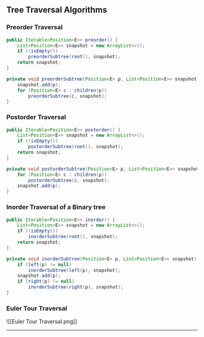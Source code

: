 ## Tree Traversal Algorithms
### Preorder Traversal
```Java
public Iterable<Position<E>> preorder() {  
	List<Position<E>> snapshot = new ArrayList<>();  
	if (!isEmpty())  
		preorderSubtree(root(), snapshot);  
	return snapshot;  
}

private void preorderSubtree(Position<E> p, List<Position<E>> snapshot){  
	snapshot.add(p);  
	for (Position<E> c : children(p))  
		preorderSubtree(c, snapshot);  
}
```

### Postorder Traversal
```Java
public Iterable<Position<E>> postorder() {  
	List<Position<E>> snapshot = new ArrayList<>();  
	if (!isEmpty())  
		postorderSubtree(root(), snapshot);  
	return snapshot;  
}

private void postorderSubtree(Position<E> p, List<Position<E>> snapshot) {  
	for (Position<E> c : children(p))  
		postorderSubtree(c, snapshot);  
	snapshot.add(p);  
}
```

### Inorder Traversal of a Binary tree
```Java
public Iterable<Position<E>> inorder() {  
	List<Position<E>> snapshot = new ArrayList<>();  
	if (!isEmpty())  
		inorderSubtree(root(), snapshot);  
	return snapshot;  
}

private void inorderSubtree(Position<E> p, List<Position<E>> snapshot) {  
	if (left(p) != null)  
		inorderSubtree(left(p), snapshot);  
	snapshot.add(p);  
	if (right(p) != null)  
		inorderSubtree(right(p), snapshot);  
}
```

### Euler Tour Traversal
![[Euler Tour Traversal.png]]

----